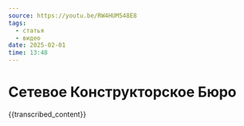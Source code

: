```yaml
---
source: https://youtu.be/RW4HUM548E8
tags:
  - статья
  - видео
date: 2025-02-01
time: 13:48
---
```


# Сетевое Конструкторское Бюро

{{transcribed_content}}